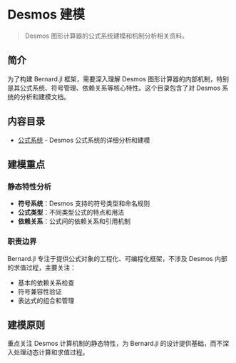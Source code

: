 # Desmos 建模

> Desmos 图形计算器的公式系统建模和机制分析相关资料。

## 简介

为了构建 Bernard.jl 框架，需要深入理解 Desmos 图形计算器的内部机制，特别是其公式系统、符号管理、依赖关系等核心特性。这个目录包含了对 Desmos 系统的分析和建模文档。

## 内容目录

- [公式系统](./公式系统.md) - Desmos 公式系统的详细分析和建模

## 建模重点

### 静态特性分析
- **符号系统**：Desmos 支持的符号类型和命名规则
- **公式类型**：不同类型公式的特点和用法
- **依赖关系**：公式间的依赖关系和引用机制

### 职责边界
Bernard.jl 专注于提供公式对象的工程化、可编程化框架，不涉及 Desmos 内部的求值过程，主要关注：
- 基本的依赖关系检查
- 符号兼容性验证
- 表达式的组合和管理

## 建模原则

重点关注 Desmos 计算机制的静态特性，为 Bernard.jl 的设计提供基础，而不深入处理动态计算和求值过程。